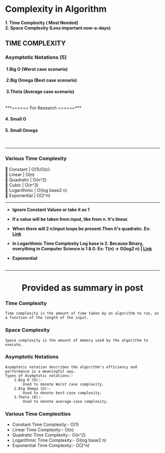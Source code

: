 # Complexity in Algorithm

**1. Time Complexity ( Most Needed)**<br/>
**2. Space Complexity (Less important now-a-days)**

## TIME COMPLEXITY

### Asymptotic Notations (5)

#### &nbsp;1.Big O (Worst case scenario)
#### &nbsp;2.Big Omega (Best case scenario)
#### &nbsp;3.Theta (Average case scenario)
<br>
***====== For Research ======***

#### 4. Small O
#### 5. Small Omega
<br>

---

### **Various Time Complexity**


:black_square_button: Constant | O(1)/O(c)<br>
:black_square_button: Linear | O(n)<br>
:black_square_button: Quadratic | O(n^2)<br>
:black_square_button: Cubic | O(n^3)<br>
:black_square_button: Logarithmic | O(log base2 n)<br>
:black_square_button: Exponential | O(2^n)


---

* **Ignore Constant Values or take it as 1**<br/>
* **If a value will be taken from input, like from n. It's linear.**<br/>
* **When there will 2 n/input loops be present.Then it's quadratic. Ex: [Link](https://www.youtube.com/watch?v=Z34vv48ts2g&t=2146s)**<br/>

* **In Logarithmic Time Complexity Log base is 2. Because Binary, everything in Computer Science is 1 & 0. Ex: T(n) -> O(log2 n) | [Link](https://www.youtube.com/watch?v=Z34vv48ts2g&t=2439s)**<br/>
* **Exponential**
<br><br>
---

# <center>Provided as summary in post</center>

### Time Complexity 

    Time complexity is the amount of time taken by an algorithm to run, as a function of the length of the input.

### Space Complexity

    Space complexity is the amount of memory used by the algorithm to execute.

### Asymptotic Notations

    Asymptotic notation describes the algorithm's efficiency and performance in a meaningful way.
    Types of Asymptotic notations:-
        1.Big O (O):-
            Used to denote Worst case complexity.
        2.Big Omega (Ω):-
            Used to denote best-case complexity.
        3.Theta (Θ):-
            Used to denote average-case complexity.

### Various Time Complexities

   * Constant Time Complexity:-  O(1)
   * Linear Time Complexity:- O(n)
   * Quadratic Time Complexity:- O(n^2)
   * Logarithmic Time Complexity:- O(log base2 n)
   * Exponential Time Complexity:- O(2^n)
